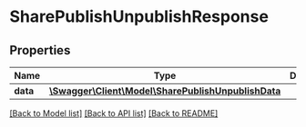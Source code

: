 # SharePublishUnpublishResponse

## Properties
Name | Type | Description | Notes
------------ | ------------- | ------------- | -------------
**data** | [**\Swagger\Client\Model\SharePublishUnpublishData**](SharePublishUnpublishData.md) |  | 

[[Back to Model list]](../README.md#documentation-for-models) [[Back to API list]](../README.md#documentation-for-api-endpoints) [[Back to README]](../README.md)


